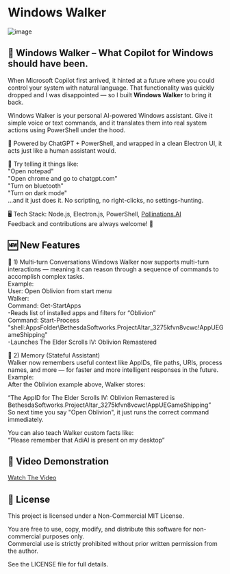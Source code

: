# Windows Walker
![image](https://github.com/user-attachments/assets/1fd2eb94-4ee2-4562-9191-806368f36731)          
## 🚀 Windows Walker – What Copilot for Windows should have been.

When Microsoft Copilot first arrived, it hinted at a future where you could control your system with natural language. That functionality was quickly dropped and I was disappointed — so I built **Windows Walker** to bring it back.

Windows Walker is your personal AI-powered Windows assistant. Give it simple voice or text commands, and it translates them into real system actions using PowerShell under the hood.

🧠 Powered by ChatGPT + PowerShell, and wrapped in a clean Electron UI, it acts just like a human assistant would.

💬 Try telling it things like:          
"Open notepad"           
"Open chrome and go to chatgpt.com"         
"Turn on bluetooth"         
"Turn on dark mode"        
...and it just does it. No scripting, no right-clicks, no settings-hunting.        

🖥️ Tech Stack: Node.js, Electron.js, PowerShell, [Pollinations.AI](https://pollinations.ai/)         
Feedback and contributions are always welcome! 🙌

## 🆕 New Features
🔁 1) Multi-turn Conversations
Windows Walker now supports multi-turn interactions — meaning it can reason through a sequence of commands to accomplish complex tasks.           
Example:         
User: Open Oblivion from start menu          
Walker:          
Command: Get-StartApps          
-Reads list of installed apps and filters for “Oblivion”          
Command: Start-Process "shell:AppsFolder\BethesdaSoftworks.ProjectAltar_3275kfvn8vcwc!AppUEGameShipping"          
-Launches The Elder Scrolls IV: Oblivion Remastered        

🧠 2) Memory (Stateful Assistant)          
Walker now remembers useful context like AppIDs, file paths, URIs, process names, and more — for faster and more intelligent responses in the future.            
Example:            
After the Oblivion example above, Walker stores:        

“The AppID for The Elder Scrolls IV: Oblivion Remastered is BethesdaSoftworks.ProjectAltar_3275kfvn8vcwc!AppUEGameShipping”            
So next time you say "Open Oblivion", it just runs the correct command immediately.              

You can also teach Walker custom facts like:              
“Please remember that AdiAI is present on my desktop”                

## 🎥 Video Demonstration
[Watch The Video](https://www.youtube.com/watch?v=mcH4TlnGenQ)

## 📜 License
This project is licensed under a Non-Commercial MIT License.          

You are free to use, copy, modify, and distribute this software for non-commercial purposes only.         
Commercial use is strictly prohibited without prior written permission from the author.         

See the LICENSE file for full details.          
